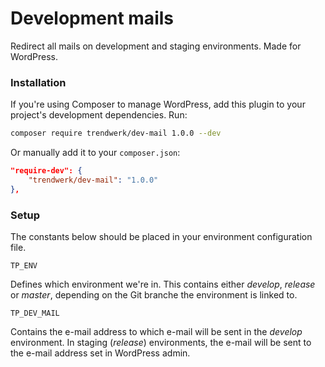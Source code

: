 Development mails
========

Redirect all mails on development and staging environments. Made for WordPress.

### Installation
If you're using Composer to manage WordPress, add this plugin to your project's development dependencies. Run:
```sh
composer require trendwerk/dev-mail 1.0.0 --dev
```

Or manually add it to your `composer.json`:
```json
"require-dev": {
	"trendwerk/dev-mail": "1.0.0"
},
```

### Setup
The constants below should be placed in your environment configuration file.

`TP_ENV`

Defines which environment we're in. This contains either _develop_, _release_ or _master_, depending on the Git branche the environment is linked to.

`TP_DEV_MAIL`

Contains the e-mail address to which e-mail will be sent in the _develop_ environment. In staging (_release_) environments, the e-mail will be sent to the e-mail address set in WordPress admin.
